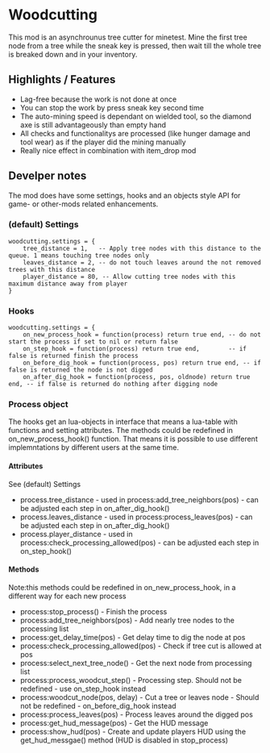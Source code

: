 # Woodcutting

This mod is an asynchrounus tree cutter for minetest. Mine the first tree node from a tree while the sneak key is pressed, then wait till the whole tree is breaked down and in your inventory.

## Highlights / Features
  - Lag-free because the work is not done at once
  - You can stop the work by press sneak key second time
  - The auto-mining speed is dependant on wielded tool, so the diamond axe is still advantageously than empty hand
  - All checks and functionalitys are processed (like hunger damage and tool wear) as if the player did the mining manually
  - Really nice effect in combination with item_drop mod

## Develper notes
The mod does have some settings, hooks and an objects style API for game- or other-mods related enhancements.

### (default) Settings
```
woodcutting.settings = {
	tree_distance = 1,   -- Apply tree nodes with this distance to the queue. 1 means touching tree nodes only
	leaves_distance = 2, -- do not touch leaves around the not removed trees with this distance
	player_distance = 80, -- Allow cutting tree nodes with this maximum distance away from player
}
```

### Hooks
```
woodcutting.settings = {
	on_new_process_hook = function(process) return true end, -- do not start the process if set to nil or return false
	on_step_hook = function(process) return true end,        -- if false is returned finish the process
	on_before_dig_hook = function(process, pos) return true end, -- if false is returned the node is not digged
	on_after_dig_hook = function(process, pos, oldnode) return true end, -- if false is returned do nothing after digging node
  ```
  
 ### Process object
 The hooks get an lua-objects in interface that means a lua-table with functions and setting attributes. The methods could be redefined in on_new_process_hook() function. That means it is possible to use different implemntations by different users at the same time.

#### Attributes
See (default) Settings
  - process.tree_distance   - used in process:add_tree_neighbors(pos) - can be adjusted each step in on_after_dig_hook()
  - process.leaves_distance - used in process:process_leaves(pos) - can be adjusted each step in on_after_dig_hook()
  - process.player_distance - used in process:check_processing_allowed(pos) - can be adjusted each step in on_step_hook()

#### Methods
Note:this methods could be redefined in on_new_process_hook, in a different way for each new process
  - process:stop_process()          - Finish the process
  - process:add_tree_neighbors(pos) - Add nearly tree nodes to the processing list
  - process:get_delay_time(pos)     - Get delay time to dig the node at pos
  - process:check_processing_allowed(pos) - Check if tree cut is allowed at pos
  - process:select_next_tree_node() - Get the next node from processing list
  - process:process_woodcut_step()  - Processing step. Should not be redefined - use on_step_hook instead
  - process:woodcut_node(pos, delay) - Cut a tree or leaves node - Should not be redefined - on_before_dig_hook instead
  - process:process_leaves(pos)     - Process leaves around the digged pos
  - process:get_hud_message(pos)    - Get the HUD message
  - process:show_hud(pos)           - Create and update players HUD using the get_hud_messgae() method (HUD is disabled in stop_process)

